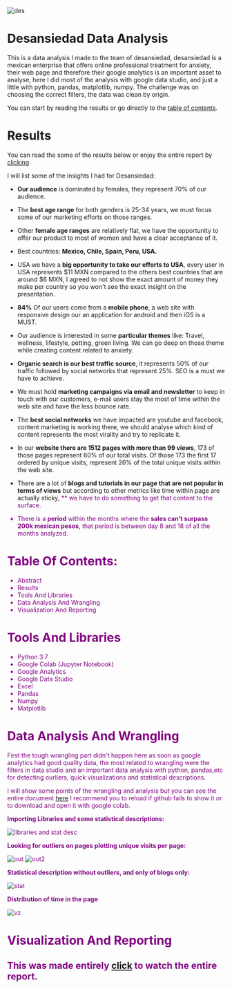 ![des](https://user-images.githubusercontent.com/58957744/122479998-a592c900-cf91-11eb-8a7a-ce4721ec049a.jpg)



# Desansiedad Data Analysis
This is a data analysis I made to the team of desansiedad, desansiedad is a mexican enterprise that offers online professional treatment for anxiety, their web page and therefore their google analytics is an important asset to analyse, here I did most of the analysis with google data studio, and just a little with python, pandas, matplotlib, numpy. The challenge was on choosing the correct filters, the data was clean by origin.

You can start by reading the results or go directly to the [table of contents](#Table-Of-Contents).

# Results
You can read the some of the results below or enjoy the entire report by [clicking](https://tinyurl.com/desansiedad).

I will list some of the insights I had for Desansiedad:


*   **Our audience** is dominated by females, they represent 70% of our audience.


*   The **best age range** for both genders is 25-34 years, we must focus some of our marketing efforts on those ranges.


*   Other **female age ranges** are relatively flat, we have the opportunity to offer our product to most of women and have a clear acceptance of it.


*   Best countries: **Mexico, Chile, Spain, Peru, USA.**


*   USA we have a **big opportunity to take our efforts to USA**, every user in USA represents $11 MXN compared to the others best countries that are around $6 MXN, I agreed to not show the exact amount of money they make per country so you won't see the exact insight on the presentation.
  
  
*   **84%** Of our users come from a **mobile phone**, a web site with responsive design our an application for android and then iOS is a MUST.
  
  
*   Our audience is interested in some **particular themes** like:  Travel, wellness, lifestyle, petting, green living. We can go deep on those theme while creating content related to anxiety. 
   
   
*   **Organic search is our best traffic source**, it represents 50% of our traffic followed by social networks that represent 25%. SEO is a must we have to achieve. 


*   We must hold **marketing campaigns via email and newsletter** to keep in touch with our customers, e-mail users stay the most of time within the web site and have the less bounce rate. 
  
  
*   The **best social networks** we have impacted are youtube and facebook, content marketing is working there, we should analyse which kind of content represents the most virality and try to replicate it.
 
 
*   In our **website there are 1512 pages with more than 99 views**, 173 of those pages represent 60% of our total visits. Of those 173 the first 17 ordered by unique visits, represent 26% of the total unique visits within the web site. 
 
 
*   There are a lot of **blogs and tutorials in our page that are not popular in terms of views** but according to other metrics like time within page are actually sticky, <font color='purple'>** we have to do something to get that content to the surface. 


*   There is a **period** within the months where the **sales can't surpass 200k mexican pesos**, that period is between day 8 and 18 of all the months analyzed. 


# Table Of Contents:
* Abstract
* Results
* Tools And Libraries
* Data Analysis And Wrangling
* Visualization And Reporting

# Tools And Libraries
* Python 3.7
* Google Colab (Jupyter Notebook)
* Google Analytics
* Google Data Studio
* Excel
* Pandas
* Numpy
* Matplotlib

# Data Analysis And Wrangling

First the tough wrangling part didn't happen here as soon as google analytics had good quality data, the most related to wrangling were the filters in data studio and an important data analysis with python, pandas,etc for detecting ourliers, quick visualizations and statistical descriptions.

I will show some points of the wrangling and analysis but you can see the entire document [here](https://github.com/JorgePablol/Data-Analysis-Desansiedad-with-Data-Studio/blob/main/Desansiedad%20(1).ipynb) I recommend you to reload if github fails to show it or to download and open it with google colab.

**Importing Libraries and some statistical descriptions:**

![libraries and stat desc](https://user-images.githubusercontent.com/58957744/116306684-00b2f700-a76b-11eb-9713-2586bc94bc12.png)

**Looking for outliers on pages plotting unique visits per page:**

![out](https://user-images.githubusercontent.com/58957744/116306685-014b8d80-a76b-11eb-8b47-5ce2f834a790.png)
![out2](https://user-images.githubusercontent.com/58957744/116306688-01e42400-a76b-11eb-846a-f9fb0372d0ce.png)

**Statistical description without outliers, and only of blogs only:**

![stat](https://user-images.githubusercontent.com/58957744/116306689-01e42400-a76b-11eb-91a3-cb8c10322ab5.png)

**Distribution of time in the page**

![vz](https://user-images.githubusercontent.com/58957744/116306691-027cba80-a76b-11eb-92b2-035555c34ce6.png)

# Visualization And Reporting
## This was made entirely [click](https://tinyurl.com/desansiedad) to watch the entire report.
